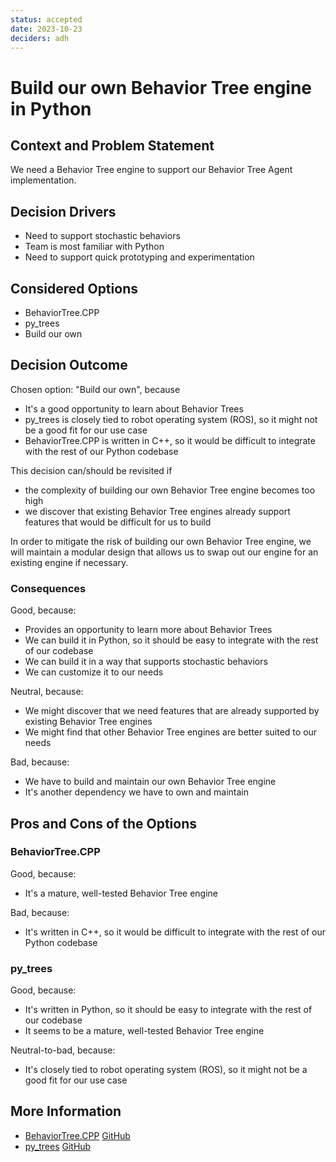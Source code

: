 ```yaml
---
status: accepted
date: 2023-10-23
deciders: adh
---
```

# Build our own Behavior Tree engine in Python

## Context and Problem Statement

We need a Behavior Tree engine to support our Behavior Tree Agent implementation.

## Decision Drivers

- Need to support stochastic behaviors
- Team is most familiar with Python
- Need to support quick prototyping and experimentation

## Considered Options

- BehaviorTree.CPP
- py_trees
- Build our own

## Decision Outcome

Chosen option: "Build our own", because

- It's a good opportunity to learn about Behavior Trees
- py_trees is closely tied to robot operating system (ROS), so it might not be a good fit for our use case
- BehaviorTree.CPP is written in C++, so it would be difficult to integrate with the rest of our Python codebase

This decision can/should be revisited if

- the complexity of building our own Behavior Tree engine becomes too high
- we discover that existing Behavior Tree engines already support features that would be difficult for us to build

In order to mitigate the risk of building our own Behavior Tree engine, we will maintain a modular design
that allows us to swap out our engine for an existing engine if necessary.

### Consequences

Good, because:

- Provides an opportunity to learn more about Behavior Trees
- We can build it in Python, so it should be easy to integrate with the rest of our codebase
- We can build it in a way that supports stochastic behaviors
- We can customize it to our needs

Neutral, because:

- We might discover that we need features that are already supported by existing Behavior Tree engines
- We might find that other Behavior Tree engines are better suited to our needs

Bad, because:

- We have to build and maintain our own Behavior Tree engine
- It's another dependency we have to own and maintain

## Pros and Cons of the Options

### BehaviorTree.CPP

Good, because:

- It's a mature, well-tested Behavior Tree engine

Bad, because:

- It's written in C++, so it would be difficult to integrate with the rest of our Python codebase

### py_trees

Good, because:

- It's written in Python, so it should be easy to integrate with the rest of our codebase
- It seems to be a mature, well-tested Behavior Tree engine

Neutral-to-bad, because:

- It's closely tied to robot operating system (ROS), so it might not be a good fit for our use case

## More Information

- [BehaviorTree.CPP](https://www.behaviortree.dev/) [GitHub](https://github.com/BehaviorTree/BehaviorTree.CPP)
- [py_trees](https://py-trees.readthedocs.io/en/devel/) [GitHub](https://github.com/splintered-reality/py_trees)
